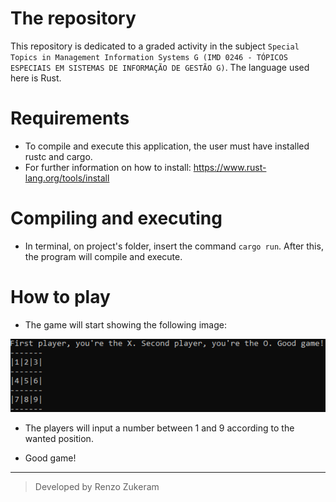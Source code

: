 # The repository

This repository is dedicated to a graded activity in the subject `Special Topics in Management Information Systems G (IMD 0246 - TÓPICOS ESPECIAIS EM SISTEMAS DE INFORMAÇÃO DE GESTÃO G)`. The language used here is Rust.

# Requirements
- To compile and execute this application, the user must have installed rustc and cargo.
- For further information on how to install: https://www.rust-lang.org/tools/install

# Compiling and executing
- In terminal, on project's folder, insert the command `cargo run`. After this, the program will compile and execute.

# How to play

- The game will start showing the following image:

![Initial screen](docs/img.png)

- The players will input a number between 1 and 9 according to the wanted position.

- Good game!

---

> Developed by Renzo Zukeram